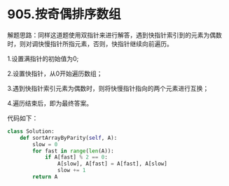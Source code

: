 # 905.按奇偶排序数组

解题思路：同样这道题使用双指针来进行解答，遇到快指针索引到的元素为偶数时，则对调快慢指针所指元素，否则，快指针继续向前遍历。

1.设置满指针的初始值为0;

2.设置快指针，从0开始遍历数组；

3.遇到快指针索引元素为偶数时，则将快慢指针指向的两个元素进行互换；

4.遍历结束后，即为最终答案。

代码如下：

```python
class Solution:
    def sortArrayByParity(self, A):
        slow = 0
        for fast in range(len(A)):
            if A[fast] % 2 == 0:
                A[slow], A[fast] = A[fast], A[slow]
                slow += 1
        return A
```